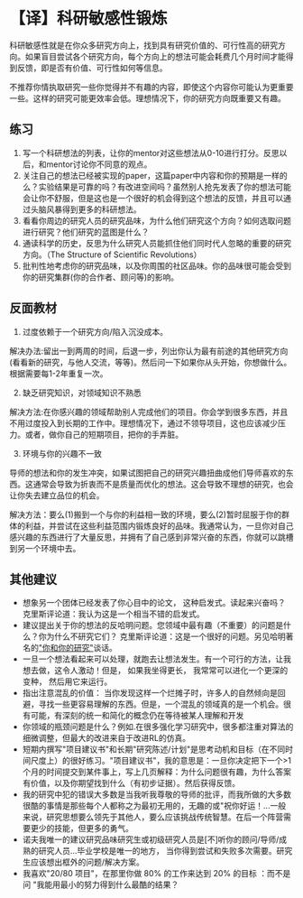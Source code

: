 # 【译】科研敏感性锻炼

科研敏感性就是在你众多研究方向上，找到具有研究价值的、可行性高的研究方向。如果盲目尝试各个研究方向，每个方向上的想法可能会耗费几个月时间才能得到反馈，即是否有价值、可行性如何等信息。

不推荐你情执取研究一些你觉得并不有趣的内容，即使这个内容你可能认为更重要一些。这样的研究可能更效率会低。理想情况下，你的研究方向既重要又有趣。

## 练习

1. 写一个科研想法的列表，让你的mentor对这些想法从0-10进行打分。反思以后，和mentor讨论你不同意的观点。
2. 关注自己的想法已经被实现的paper，这篇paper中内容和你的预期是一样的么？实验结果是可靠的吗？有改进空间吗？虽然别人抢先发表了你的想法可能会让你不舒服，但是这也是一个很好的机会得到这个想法的反馈，并且可以通过头脑风暴得到更多的科研想法。
3. 看看你周边的研究人员的研究品味，为什么他们研究这个方向？如何选取问题进行研究？他们研究的蓝图是什么？
4. 通读科学的历史，反思为什么研究人员能抓住他们同时代人忽略的重要的研究方向。（The Structure of Scientific Revolutions）
5. 批判性地考虑你的研究品味，以及你周围的社区品味。你的品味很可能会受到你的研究集群(你的合作者、顾问等)的影响。

## 反面教材

1. 过度依赖于一个研究方向/陷入沉没成本。

解决办法:留出一到两周的时间，后退一步，列出你认为最有前途的其他研究方向(看看新的研究，与他人交流，等等)。然后问一下如果你从头开始，你想做什么。根据需要每1-2年重复一次。

2. 缺乏研究知识，对领域知识不熟悉

解决方法:在你感兴趣的领域帮助别人完成他们的项目。你会学到很多东西，并且不用过度投入到长期的工作中。理想情况下，通过不领导项目，这也应该减少压力。或者，做你自己的短期项目，把你的手弄脏。

3. 环境与你的兴趣不一致

导师的想法和你的发生冲突，如果试图把自己的研究兴趣扭曲成他们导师喜欢的东西。这通常会导致为折衷而不是质量而优化的想法。这会导致不理想的研究，也会让你失去建立品位的机会。

解决方法：要么(1)搬到一个与你的利益相一致的环境，要么(2)暂时屈服于你的群体的利益，并尝试在这些利益范围内锻炼良好的品味。我通常认为，一旦你对自己感兴趣的东西进行了大量反思，并拥有了自己感到非常兴奋的东西，你就可以跳槽到另一个环境中去。

## 其他建议

- 想象另一个团体已经发表了你心目中的论文， 这种启发式。读起来兴奋吗？
  克里斯评论道：我认为这是一个相当不错的启发式。
- 建议提出关于你的想法的反哈明问题。您领域中最有趣（不重要）的问题是什么？你为什么不研究它们？
  克里斯评论道：这是一个很好的问题。另见哈明著名的["你和你的研究"](https://www.youtube.com/watch?v=a1zDuOPkMSw)谈话。
- 一旦一个想法看起来可以处理，就跑去让想法发生。有一个可行的方法，让我想去做，这令人激动！但是， 如果我坐得更长， 我常常可以进化一个更深的变种， 然后用它来运行。
- 指出注意混乱的价值： 当你发现这样一个烂摊子时，许多人的自然倾向是回避，寻找一些更容易理解的东西。但是，一个混乱的领域真的是一个机会。很有可能，有深刻的统一和简化的概念仍在等待被某人理解和开发
- 你领域的瓶颈问题是什么？例如.在很多强化学习研究中，很多都注重对算法的细微调整，但最大的改进来自于改进RL的仿真。
- 短期内撰写"项目建议书"和长期"研究陈述/计划"是思考动机和目标（在不同时间尺度上）的很好练习。"项目建议书"，我的意思是：一旦你决定把下一个>1个月的时间提交到某件事上，写上几页解释：为什么问题很有趣，为什么答案有价值，以及你期望找到什么（有初步证据）。然后获得反馈。
- 我的研究中犯的错误大多数是当我听我尊敬的导师的批评，而我所做的大多数很酷的事情是那些每个人都称之为最初无用的，无趣的或"祝你好运！...一般来说，研究思想要么领先于其他人，要么应该挑战传统智慧。在后一个阵营需要更少的技能，但更多的勇气。
- 诺夫我唯一的建议研究品味研究生或初级研究人员是[不]听你的顾问/导师/成熟的研究人员...毕业学校是唯一的地方， 当你得到尝试和失败多次需要。研究生应该想出框外的问题/解决方案。
- 我喜欢"20/80 项目"，在那里你做 80% 的工作来达到 20% 的目标
  ：而不是问 "我能用最小的努力得到什么最酷的结果？

